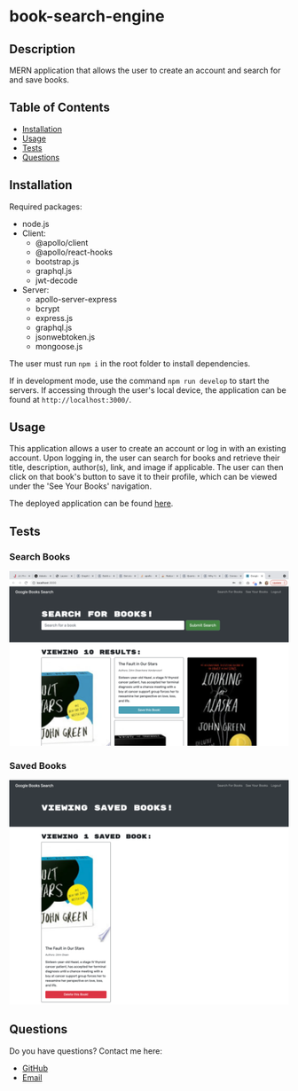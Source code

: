 # book-search-engine

## Description

MERN application that allows the user to create an account and search for and save books.

## Table of Contents

- [Installation](#Installation)
- [Usage](#Usage)
- [Tests](#Tests)
- [Questions](#Questions)

## Installation

Required packages:

- node.js
- Client:
  - @apollo/client
  - @apollo/react-hooks
  - bootstrap.js
  - graphql.js
  - jwt-decode
- Server:
  - apollo-server-express
  - bcrypt
  - express.js
  - graphql.js
  - jsonwebtoken.js
  - mongoose.js

The user must run `npm i` in the root folder to install dependencies.

If in development mode, use the command `npm run develop` to start the servers. If accessing through the user's local device, the application can be found at `http://localhost:3000/`.

## Usage

This application allows a user to create an account or log in with an existing account. Upon logging in, the user can search for books and retrieve their title, description, author(s), link, and image if applicable. The user can then click on that book's button to save it to their profile, which can be viewed under the 'See Your Books' navigation.

The deployed application can be found [here](https://protected-tor-42729.herokuapp.com/).

## Tests

### Search Books

![Search Books](./client/src/images/search-books.png)

### Saved Books

![Workouts Statistics](./client/src/images/saved-books.png)

## Questions

Do you have questions? Contact me here:

- [GitHub](https://github.com/laurenlgoss)
- [Email](laurenlgoss98@gmail.com)
